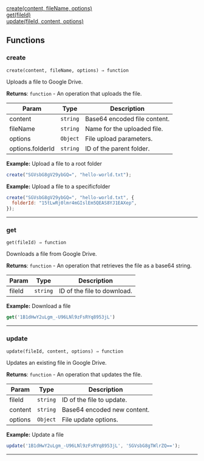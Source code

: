 <dl>
<dt>
    <a href="#create">create(content, fileName, options)</a></dt>
<dt>
    <a href="#get">get(fileId)</a></dt>
<dt>
    <a href="#update">update(fileId, content, options)</a></dt>
</dl>


## Functions
### create

<p><code>create(content, fileName, options) ⇒ function</code></p>

Uploads a file to Google Drive.

**Returns**: <code>function</code> - An operation that uploads the file.  

| Param | Type | Description |
| --- | --- | --- |
| content | <code>string</code> | Base64 encoded file content. |
| fileName | <code>string</code> | Name for the uploaded file. |
| options | <code>Object</code> | File upload parameters. |
| options.folderId | <code>string</code> | ID of the parent folder. |

**Example:** Upload a file to a root folder
```js
create("SGVsbG8gV29ybGQ=", "hello-world.txt");
```
**Example:** Upload a file to a specificfolder
```js
create("SGVsbG8gV29ybGQ=", "hello-world.txt", {
  folderId: "15tLwRj0lmr4mGIslEm5QEAS8YJ1EAXep",
});
```

* * *

### get

<p><code>get(fileId) ⇒ function</code></p>

Downloads a file from Google Drive.

**Returns**: <code>function</code> - An operation that retrieves the file as a base64 string.  

| Param | Type | Description |
| --- | --- | --- |
| fileId | <code>string</code> | ID of the file to download. |

**Example:** Download a file
```js
get('1B1dHwY2uLgm_-U96LNl9zFsRYq8953jL')
```

* * *

### update

<p><code>update(fileId, content, options) ⇒ function</code></p>

Updates an existing file in Google Drive.

**Returns**: <code>function</code> - An operation that updates the file.  

| Param | Type | Description |
| --- | --- | --- |
| fileId | <code>string</code> | ID of the file to update. |
| content | <code>string</code> | Base64 encoded new content. |
| options | <code>Object</code> | File update options. |

**Example:** Update a file
```js
update('1B1dHwY2uLgm_-U96LNl9zFsRYq8953jL', 'SGVsbG8gTWlrZQ==');
```

* * *


